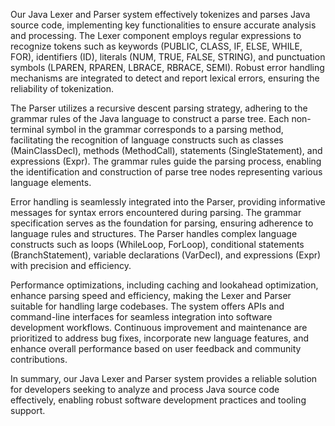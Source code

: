 Our Java Lexer and Parser system effectively tokenizes and parses Java source code, implementing key functionalities to ensure accurate analysis and processing. The Lexer component employs regular expressions to recognize tokens such as keywords (PUBLIC, CLASS, IF, ELSE, WHILE, FOR), identifiers (ID), literals (NUM, TRUE, FALSE, STRING), and punctuation symbols (LPAREN, RPAREN, LBRACE, RBRACE, SEMI). Robust error handling mechanisms are integrated to detect and report lexical errors, ensuring the reliability of tokenization.

The Parser utilizes a recursive descent parsing strategy, adhering to the grammar rules of the Java language to construct a parse tree. Each non-terminal symbol in the grammar corresponds to a parsing method, facilitating the recognition of language constructs such as classes (MainClassDecl), methods (MethodCall), statements (SingleStatement), and expressions (Expr). The grammar rules guide the parsing process, enabling the identification and construction of parse tree nodes representing various language elements.

Error handling is seamlessly integrated into the Parser, providing informative messages for syntax errors encountered during parsing. The grammar specification serves as the foundation for parsing, ensuring adherence to language rules and structures. The Parser handles complex language constructs such as loops (WhileLoop, ForLoop), conditional statements (BranchStatement), variable declarations (VarDecl), and expressions (Expr) with precision and efficiency.

Performance optimizations, including caching and lookahead optimization, enhance parsing speed and efficiency, making the Lexer and Parser suitable for handling large codebases. The system offers APIs and command-line interfaces for seamless integration into software development workflows. Continuous improvement and maintenance are prioritized to address bug fixes, incorporate new language features, and enhance overall performance based on user feedback and community contributions.

In summary, our Java Lexer and Parser system provides a reliable solution for developers seeking to analyze and process Java source code effectively, enabling robust software development practices and tooling support.
